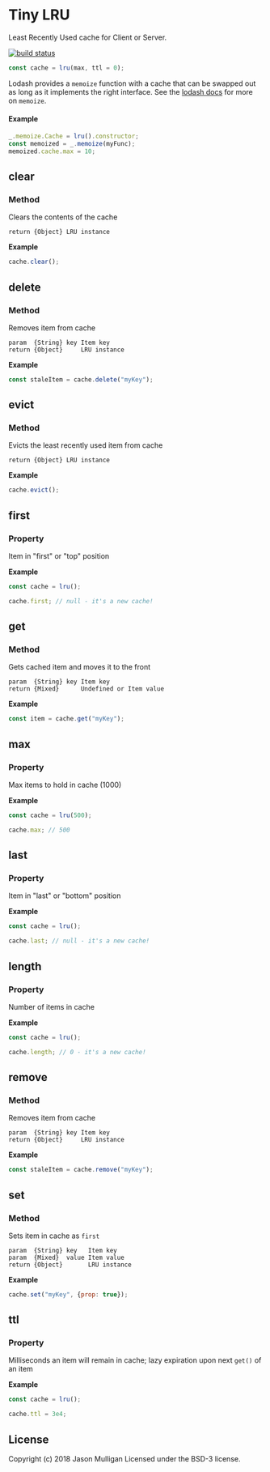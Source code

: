# Tiny LRU

Least Recently Used cache for Client or Server.

[![build status](https://secure.travis-ci.org/avoidwork/tiny-lru.svg)](http://travis-ci.org/avoidwork/tiny-lru)

```javascript
const cache = lru(max, ttl = 0);
```

Lodash provides a `memoize` function with a cache that can be swapped out as long as it implements the right interface.
See the [lodash docs](https://lodash.com/docs#memoize) for more on `memoize`.

#### Example
```javascript
_.memoize.Cache = lru().constructor;
const memoized = _.memoize(myFunc);
memoized.cache.max = 10;
```

## clear
### Method

Clears the contents of the cache

	return {Object} LRU instance

**Example**

```javascript
cache.clear();
```

## delete
### Method

Removes item from cache

	param  {String} key Item key
	return {Object}     LRU instance

**Example**

```javascript
const staleItem = cache.delete("myKey");
```

## evict
### Method

Evicts the least recently used item from cache

	return {Object} LRU instance

**Example**

```javascript
cache.evict();
```

## first
### Property

Item in "first" or "top" position

**Example**

```javascript
const cache = lru();

cache.first; // null - it's a new cache!
```

## get
### Method

Gets cached item and moves it to the front

	param  {String} key Item key
	return {Mixed}      Undefined or Item value

**Example**

```javascript
const item = cache.get("myKey");
```

## max
### Property

Max items to hold in cache (1000)

**Example**

```javascript
const cache = lru(500);

cache.max; // 500
```

## last
### Property

Item in "last" or "bottom" position

**Example**

```javascript
const cache = lru();

cache.last; // null - it's a new cache!
```

## length
### Property

Number of items in cache

**Example**

```javascript
const cache = lru();

cache.length; // 0 - it's a new cache!
```

## remove
### Method

Removes item from cache

	param  {String} key Item key
	return {Object}     LRU instance

**Example**

```javascript
const staleItem = cache.remove("myKey");
```

## set
### Method

Sets item in cache as `first`

	param  {String} key   Item key
	param  {Mixed}  value Item value
	return {Object}       LRU instance

**Example**

```javascript
cache.set("myKey", {prop: true});
```

## ttl
### Property

Milliseconds an item will remain in cache; lazy expiration upon next `get()` of an item

**Example**

```javascript
const cache = lru();

cache.ttl = 3e4;
```

## License
Copyright (c) 2018 Jason Mulligan
Licensed under the BSD-3 license.
